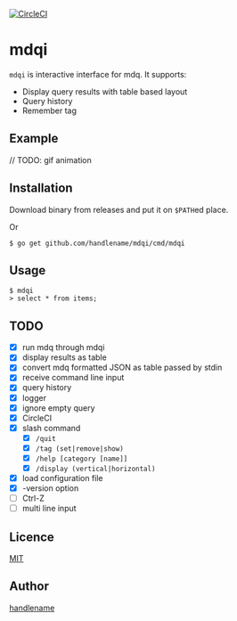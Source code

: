 [![CircleCI](https://circleci.com/gh/handlename/mdqi.svg?style=svg)](https://circleci.com/gh/handlename/mdqi)

# mdqi

`mdqi` is interactive interface for mdq.
It supports:

- Display query results with table based layout
- Query history
- Remember tag

## Example

// TODO: gif animation

## Installation

Download binary from releases and put it on `$PATH`ed place.

Or

```
$ go get github.com/handlename/mdqi/cmd/mdqi
```

## Usage

```
$ mdqi
> select * from items;
```

## TODO

- [x] run mdq through mdqi
- [x] display results as table
- [x] convert mdq formatted JSON as table passed by stdin
- [x] receive command line input
- [x] query history
- [x] logger
- [x] ignore empty query
- [x] CircleCI
- [x] slash command
    - [x] `/quit`
    - [x] `/tag (set|remove|show)`
    - [x] `/help [category [name]]`
    - [x] `/display (vertical|horizontal)`
- [x] load configuration file
- [x] -version option
- [ ] Ctrl-Z
- [ ] multi line input

## Licence

[MIT](https://github.com/handlename/mdqi/blob/master/LICENSE)

## Author

[handlename](https://github.com/handlename)
